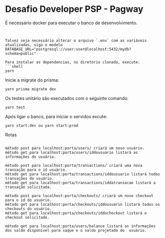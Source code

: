 # Desafio Developer PSP - Pagway

É necessário docker para executar o banco de desenvolvimento.

```


Talvez seja necessário alterar o arquivo `.env` com as variáveis atualizadas, siga o modelo DATABASE_URL="postgresql://user:user@localhost:5432/mydb?schema=public"

Para instalar as dependencias, no diretório clonado, execute:
```shell
yarn
```

Inicie a migrate do prisma:
```shell
yarn prisma migrate dev
```

Os testes unitário são executados com o seguinte comando:
```shell
yarn test
```

Após ligar o banco, para iniciar o servidos excute:
```shell
yarn start:dev ou yarn start:prod
```
Rotas

```shell

método post para localhost:porta/users/ criará um novo usuário.
método get para localhost:porta/users/iddousuario listará as informações do usuário.

método post para localhost:porta/transactions/ criará uma nova transação para o id usuário.
método get para localhost:porta/transactions/iddousuario listará todas transações do usuário.
método get para localhost:porta/transactions/iddatransacao listará a transação solicitada.

método post para localhost:porta/checkouts/ criará um novo checkout para o id do usuário.
método get para localhost:porta/checkouts/iddousuario listará todos os checkouts do usuário.
método get para localhost:porta/checkouts/iddocheckout listará o checkout solicitado.

método get para localhost:porta/users/balance listará as informações dos saldo disponível para saque e o saldo projetado do  usuário.

```


